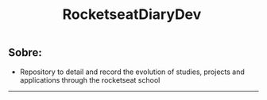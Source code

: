 
<h1 align="center">
    RocketseatDiaryDev <img src="">
</h1>
<img align="center" src"/assets/tecnologo_apple.png" width="200px" />

<h2>
    Sobre:
</h2>

- Repository to detail and record the evolution of studies, projects and applications through the rocketseat school

___________________________________________________________________________________________________ 


